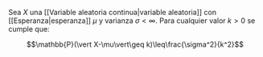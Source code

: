 
Sea $X$ una [[Variable aleatoria continua|variable aleatoria]] con [[Esperanza|esperanza]] $\mu$ y varianza $\sigma<\infty$. Para cualquier valor $k>0$ se cumple que: 

$$\mathbb{P}(\vert X-\mu\vert\geq k)\leq\frac{\sigma^2}{k^2}$$ 